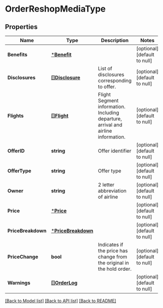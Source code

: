 # OrderReshopMediaType

## Properties
Name | Type | Description | Notes
------------ | ------------- | ------------- | -------------
**Benefits** | [***Benefit**](Benefit.md) |  | [optional] [default to null]
**Disclosures** | [**[]Disclosure**](Disclosure.md) | List of disclosures corresponding to offer. | [optional] [default to null]
**Flights** | [**[]Flight**](Flight.md) | Flight Segment information. Including departure, arrival and airline information. | [optional] [default to null]
**OfferID** | **string** | Offer identifier | [optional] [default to null]
**OfferType** | **string** | Offer type | [optional] [default to null]
**Owner** | **string** | 2 letter abbreviation of airline | [optional] [default to null]
**Price** | [***Price**](Price.md) |  | [optional] [default to null]
**PriceBreakdown** | [***PriceBreakdown**](PriceBreakdown.md) |  | [optional] [default to null]
**PriceChange** | **bool** | Indicates if the price has change from the original in the hold order. | [optional] [default to null]
**Warnings** | [**[]OrderLog**](OrderLog.md) |  | [optional] [default to null]

[[Back to Model list]](../README.md#documentation-for-models) [[Back to API list]](../README.md#documentation-for-api-endpoints) [[Back to README]](../README.md)


